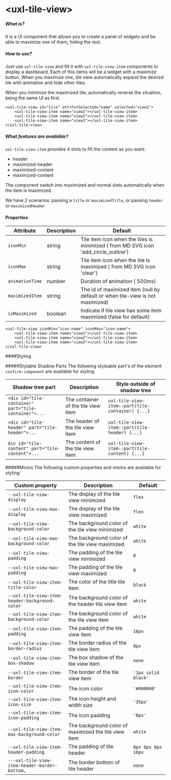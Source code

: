 # \<uxl-tile-view\>

##### What is?

It is a UI component that allows you to create a panel of widgets and be able to maximize one of them, hiding the rest.

##### How to use?

Just use `uxl-tile-view` and fill it with `uxl-tile-view-item` components to display a dashboard. Each of this items will be a widget with a maximize button. When you maximize one, tile view automatically expand the desired tile with animation and hide other tiles.

When you minimize the maximized tile, automatically reverse the situation, being the same UI as first.

```
<uxl-tile-view id="tile" attrForSelected="name" selected="view1">
    <uxl-tile-view-item name="view1"></uxl-tile-view-item>
    <uxl-tile-view-item name="view2"></uxl-tile-view-item>
    <uxl-tile-view-item name="view3"></uxl-tile-view-item>
</uxl-tile-view>
```

##### What features are available?

`uxl-tile-view-item` provides 4 slots to fill the content as you want:

- header
- maximized-header
- maximized-content
- maximized-content

The component switch into maximized and normal slots automatically when the item is maximized.

We have 2 scenarios: passing a `title` or `maximizedTitle`, or passing `header` or `maximizedHeader`

#### Properties

| Attribute       | Description | Default                                                                             |
| --------------- | ----------- | ----------------------------------------------------------------------------------- |
| `iconMin`       | string      | Tile item icon when the tiles is minimized ( from MD SVG icon 'add_circle_outline') |
| `iconMax`       | string      | Tile item icon when the tile is maximized ( from MD SVG icon 'clear')               |
| `animationTime` | number      | Duration of animation ( 500ms)                                                      |
| `maximizedItem` | string      | The id of maximized item (null by default or when tile-view is not maximized)       |
| `isMaximized`   | boolean     | Indicate if tile view has some item maximized (false for default)                   |

```
<uxl-tile-view iconMin="icon-name" iconMax="icon-name">
    <uxl-tile-view-item name="view1"></uxl-tile-view-item>
    <uxl-tile-view-item name="view2"></uxl-tile-view-item>
    <uxl-tile-view-item name="view3"></uxl-tile-view-item>
</uxl-tile-view>
```

####Styling

#####Stylable Shadow Parts
The following styleable part's of the element `confirm-component` are available for styling:

| Shadow tree part                                     | Description                         | Style outside of shadow tree                     |
| ---------------------------------------------------- | ----------------------------------- | ------------------------------------------------ |
| `<div id="tile-container" part="tile-container">...` | The container of the tile view item | `uxl-tile-view-item::part(tile-container) {...}` |
| `<div id="tile-header" part="tile-header">...`       | The header of the tile view item    | `uxl-tile-view-item::part(tile-header) {...}`    |
| `div id="tile-content" part="tile-content">...`      | The content of the tile view item   | `uxl-tile-view-item::part(tile-content) {...}`   |

#####Mixins
The following custom properties and mixins are available for styling:

| Custom property                                | Description                                          | Default             |
| ---------------------------------------------- | ---------------------------------------------------- | ------------------- |
| `--uxl-tile-view-display`                      | The display of the tile view minimized               | `flex`              |
| `--uxl-tile-view-max-display`                  | The display of the tile view maximized               | `flex`              |
| `--uxl-tile-view-background-color`             | The background color of the tile view minimized      | `white`             |
| `--uxl-tile-view-max-background-color`         | The background color of the tile view maximized      | `white`             |
| `--uxl-tile-view-padding`                      | The padding of the tile view minimized               | `0`                 |
| `--uxl-tile-view-max-padding`                  | The padding of the tile view maximized               | `0`                 |
| `--uxl-tile-view-item-title-color`             | The color of the title tile item                     | `black`             |
| `--uxl-tile-view-item-header-background-color` | The background color of the header tile view item    | `white`             |
| `--uxl-tile-view-item-background-color`        | The background color of the tile view item           | `white`             |
| `--uxl-tile-view-item-padding`                 | The padding of the tile view item                    | `16px`              |
| `--uxl-tile-view-item-border-radius`           | The border radius of the tile view item              | `0px`               |
| `--uxl-tile-view-item-box-shadow`              | The box shadow of the tile view item                 | `none`              |
| `--uxl-tile-view-item-border`                  | The border of the tile view item                     | `'1px solid black'` |
| `--uxl-tile-view-item-icon-color`              | The icon color                                       | `'#000000'`         |
| `--uxl-tile-view-item-icon-size`               | The icon height and width size                       | `'35px'`            |
| `--uxl-tile-view-item-icon-padding`            | The icon padding                                     | `'8px'`             |
| `--uxl-tile-view-item-max-background-color`    | The background color of maximized the tile view item | `white`             |
| `--uxl-tile-view-item-header-padding`          | The padding of tile header                           | `8px 6px 8px 16px`  |
| `---uxl-tile-view-item-header-border-bottom,`  | The border bottom of tile header                     | `none`              |
